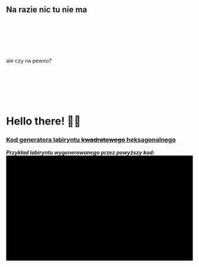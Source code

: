 ## __Na razie nic tu nie ma__

&nbsp; 
&nbsp;  
&nbsp;
&nbsp;  
&nbsp; 
&nbsp;  
&nbsp; 
&nbsp;  
&nbsp; 

ale czy na pewno?  

&nbsp; 
&nbsp;  
&nbsp;
&nbsp;  
&nbsp; 
&nbsp;  
&nbsp; 
&nbsp;  
&nbsp; 
# Hello there! 🧔🏼
### [Kod generatora labiryntu ~~kwadratowego~~ heksagonalnego](https://gist.github.com/Aszman/e69a89f9e6ad39e182a9f5537de0ebac)

**_Przykład labiryntu wygenerowanego przez powyższy kod:_**
![nic tu nie ma](alg.gif)

